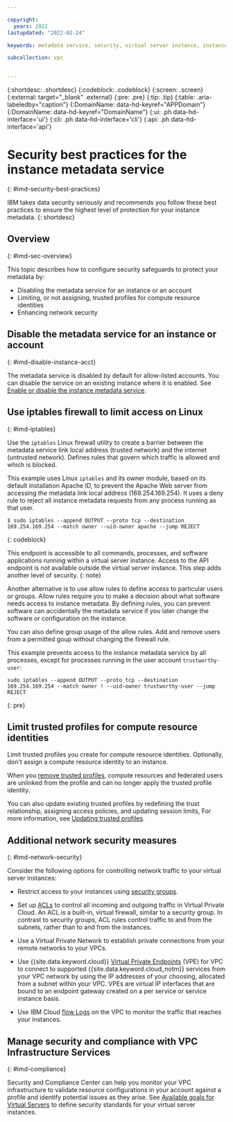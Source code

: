 ```yaml
---

copyright:
  years: 2022
lastupdated: "2022-02-24"

keywords: metadata service, security, virtual server instance, instance

subcollection: vpc


---
```


{:shortdesc: .shortdesc}
{:codeblock: .codeblock}
{:screen: .screen}
{:external: target="_blank" .external}
{:pre: .pre}
{:tip: .tip}
{:table: .aria-labeledby="caption"}
{:DomainName: data-hd-keyref="APPDomain"}
{:DomainName: data-hd-keyref="DomainName"}
{:ui: .ph data-hd-interface='ui'}
{:cli: .ph data-hd-interface='cli'}
{:api: .ph data-hd-interface='api'}

# Security best practices for the instance metadata service
{: #imd-security-best-practices}

IBM takes data security seriously and recommends you follow these best practices to ensure the highest level of protection for your instance metadata.
{: shortdesc}

## Overview
{: #imd-sec-overview}

This topic describes how to configure security safeguards to protect your metadata by:

* Disabling the metadata service for an instance or an account
* Limiting, or not assigning, trusted profiles for compute resource identities
* Enhancing network security

## Disable the metadata service for an instance or account
{: #imd-disable-instance-acct}

The metadata service is disabled by default for allow-listed accounts. You can disable the service on an existing instance where it is enabled. See [Enable or disable the instance metadata service](/docs/vpc?topic=vpc-imd-configure-service).

## Use iptables firewall to limit access on Linux
{: #imd-iptables}

Use the `iptables` Linux firewall utility to create a barrier between the metadata service link local address (trusted network) and the internet (untrusted network). Defines rules that govern which traffic is allowed and which is blocked.

This example uses Linux `iptables` and its owner module, based on its default installation Apache ID, to prevent the Apache Web server from accessing the metadata link local address (169.254.169.254). It uses a deny rule to reject all instance metadata requests from any process running as that user.

```
$ sudo iptables --append OUTPUT --proto tcp --destination 169.254.169.254 --match owner --uid-owner apache --jump REJECT
```
{: codeblock}

 This endpoint is accessible to all commands, processes, and software applications running within a virtual server instance. Access to the API endpoint is not available outside the virtual server instance. This step adds another level of security.
 {: note}

Another alternative is to use allow rules to define access to particular users or groups. Allow rules require you to make a decision about what software needs access to instance metadata. By defining rules, you can prevent software can accidentally the metadata service if you later change the software or configuration on the instance. 

You can also define group usage of the allow rules. Add and remove users from a permitted goup without changing the firewall rule. 

This example prevents access to the instance metadata service by all processes, except for processes running in the user account `trustworthy-user`:

```
sudo iptables --append OUTPUT --proto tcp --destination 169.254.169.254 --match owner ! --uid-owner trustworthy-user --jump REJECT
```
{: pre}

## Limit trusted profiles for compute resource identities

Limit trusted profiles you create for compute resource identities. Optionally, don't assign a compute resource identity to an instance. 

When you [remove trusted profiles](/docs/account?topic=account-trusted-profile-remove), compute resources and federated users are unlinked from the profile and can no longer apply the trusted profile identity.

You can also update existing trusted profiles by redefining the trust relationship, assigning access policies, and updating session limits, For more information, see [Updating trusted profiles](/docs/account?topic=account-trusted-profile-update).

## Additional network security measures
{: #imd-network-security}

Consider the following options for controlling network traffic to your virtual server instances:

* Restrict access to your instances using [security groups](/docs/vpc?topic=vpc-configuring-the-security-group).

* Set up [ACLs](/docs/vpc?topic=vpc-using-acls) to control all incoming and outgoing traffic in Virtual Private Cloud. An ACL is a built-in, virtual firewall, similar to a security group. In contrast to security groups, ACL rules control traffic to and from the subnets, rather than to and from the instances.

* Use a Virtual Private Network to establish private connections from your remote networks to your VPCs.

* Use {{site.data.keyword.cloud}} [Virtual Private Endpoints](/docs/vpc?topic=vpc-about-vpe) (VPE) for VPC to connect to supported {{site.data.keyword.cloud_notm}} services from your VPC network by using the IP addresses of your choosing, allocated from a subnet within your VPC. VPEs are virtual IP interfaces that are bound to an endpoint gateway created on a per service or service instance basis.

* Use IBM Cloud [flow Logs](/docs/vpc?topic=vpc-flow-logs) on the VPC to monitor the traffic that reaches your instances.
 
## Manage security and compliance with VPC Infrastructure Services
{: #imd-compliance}

Security and Compliance Center can help you monitor your VPC infrastructure to validate resource configurations in your account against a profile and identify potential issues as they arise. See [Available goals for Virtual Servers](/docs/vpc?topic=vpc-manage-security-compliance#virtual-servers-available-goals) to define security standards for your virtual server instances.
